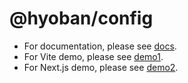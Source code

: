 # @hyoban/config

- For documentation, please see [docs](https://config-docs.hyoban.vercel.app/).
- For Vite demo, please see [demo1](https://config-vite.hyoban.vercel.app/).
- For Next.js demo, please see [demo2](https://config-next.hyoban.vercel.app/).
